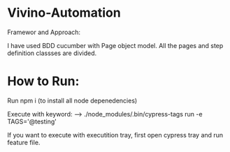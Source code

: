 # Vivino-Automation

Framewor and Approach:

I have used BDD cucumber with Page object model. All the pages and step definition classses are divided.

How to Run:
===========

Run npm i (to install all node depenedencies)

Execute with keyword: --> ./node_modules/.bin/cypress-tags run -e TAGS='@testing'

If you want to execute with executition tray, first open cypress tray and run feature file.
